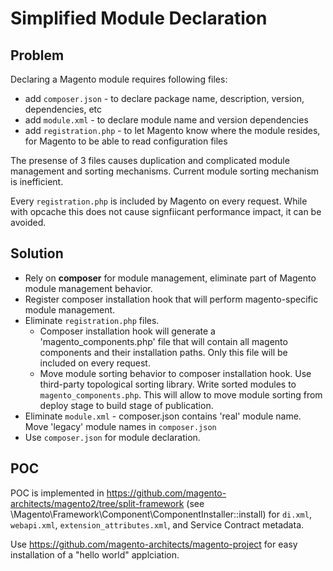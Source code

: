# Simplified Module Declaration

## Problem

Declaring a Magento module requires following files:

* add `composer.json` - to declare package name, description, version, dependencies, etc
* add `module.xml` - to declare module name and version dependencies
* add `registration.php` - to let Magento know where the module resides, for Magento to be able to read configuration files

The presense of 3 files causes duplication and complicated module management and sorting mechanisms. Current module sorting mechanism is inefficient.

Every `registration.php` is included by Magento on every request. While with opcache this does not cause signfiicant performance impact, it can be avoided.

## Solution

* Rely on **composer** for module management, eliminate part of Magento module management behavior.
* Register composer installation hook that will perform magento-specific module management.
* Eliminate `registration.php` files.
  * Composer installation hook will generate a 'magento_components.php' file that will contain all magento components and their installation paths. Only this file will be included on every request.
  * Move module sorting behavior to composer installation hook. Use third-party topological sorting library. Write sorted modules to `magento_components.php`. This will allow to move module sorting from deploy stage to build stage of publication.
* Eliminate `module.xml` - composer.json contains 'real' module name. Move 'legacy' module names in `composer.json`
* Use `composer.json` for module declaration. 

## POC

POC is implemented in https://github.com/magento-architects/magento2/tree/split-framework (see \Magento\Framework\Component\ComponentInstaller::install) for `di.xml`, `webapi.xml`, `extension_attributes.xml`, and Service Contract metadata.

Use https://github.com/magento-architects/magento-project for easy installation of a "hello world" applciation.

